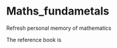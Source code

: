 # Maths_fundametals
Refresh personal memory of mathematics

The reference book is [<mathematics for machine learning>](https://www.amazon.com/Mathematics-Machine-Learning-Peter-Deisenroth/dp/110845514X/ref=sr_1_1?dchild=1&keywords=mathematics+for+machine+learning&qid=1627104017&sr=8-1)
